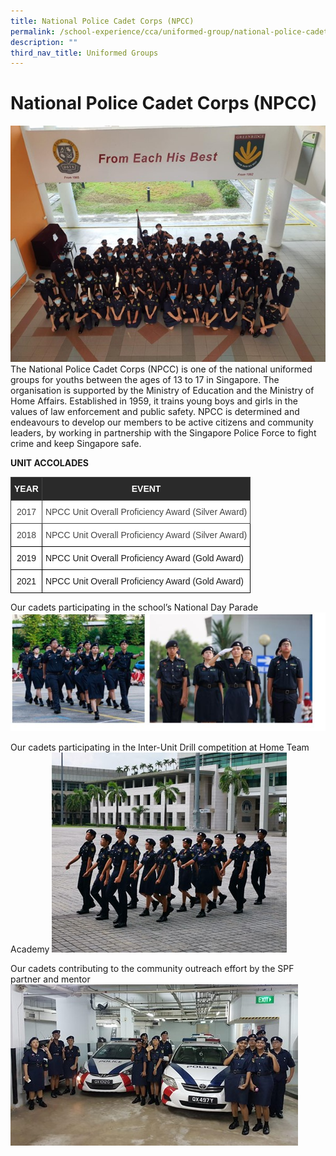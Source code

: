 ```yaml
---
title: National Police Cadet Corps (NPCC)
permalink: /school-experience/cca/uniformed-group/national-police-cadet-corps-npcc/
description: ""
third_nav_title: Uniformed Groups
---
```

# **National Police Cadet Corps (NPCC)**


![](/images/NPCC1.jpg)
The National Police Cadet Corps (NPCC) is one of the national uniformed groups for youths between the ages of 13 to 17 in Singapore. The organisation is supported by the Ministry of Education and the Ministry of Home Affairs. Established in 1959, it trains young boys and girls in the values of law enforcement and public safety. NPCC is determined and endeavours to develop our members to be active citizens and community leaders, by working in partnership with the Singapore Police Force to fight crime and keep Singapore safe.

**UNIT ACCOLADES**




<table style="border-collapse:collapse;border-spacing:0" class="tg"><thead><tr><th style="background-color:#2A2A2A;border-color:#444444;border-style:solid;border-width:1px;color:#FFF;font-family:Arial, sans-serif;font-size:14px;font-weight:bold;overflow:hidden;padding:10px 5px;text-align:center;vertical-align:top;word-break:normal"><span style="font-weight:700;color:#FFF;background-color:transparent">YEAR</span></th><th style="background-color:#2A2A2A;border-color:#444444;border-style:solid;border-width:1px;color:#FFF;font-family:Arial, sans-serif;font-size:14px;font-weight:bold;overflow:hidden;padding:10px 5px;text-align:center;vertical-align:top;word-break:normal"><span style="font-weight:700;color:#FFF;background-color:transparent">EVENT</span></th></tr></thead><tbody><tr><td style="background-color:#FFF;border-color:#444444;border-style:solid;border-width:1px;color:#444;font-family:Arial, sans-serif;font-size:14px;overflow:hidden;padding:10px 5px;text-align:center;vertical-align:top;word-break:normal"><span style="background-color:transparent">2017</span></td><td style="background-color:#FFF;border-color:#444444;border-style:solid;border-width:1px;color:#444;font-family:Arial, sans-serif;font-size:14px;overflow:hidden;padding:10px 5px;text-align:left;vertical-align:top;word-break:normal"><span style="background-color:transparent">NPCC Unit Overall Proficiency Award (Silver Award)</span></td></tr><tr><td style="background-color:#FFF;border-color:black;border-style:solid;border-width:1px;color:#444;font-family:Arial, sans-serif;font-size:14px;overflow:hidden;padding:10px 5px;text-align:center;vertical-align:top;word-break:normal"><span style="background-color:transparent">2018</span></td><td style="background-color:#FFF;border-color:black;border-style:solid;border-width:1px;color:#444;font-family:Arial, sans-serif;font-size:14px;overflow:hidden;padding:10px 5px;text-align:left;vertical-align:top;word-break:normal"><span style="background-color:transparent">NPCC Unit Overall Proficiency Award (Silver Award)</span></td></tr><tr><td style="background-color:#FFF;border-color:black;border-style:solid;border-width:1px;font-family:Arial, sans-serif;font-size:14px;overflow:hidden;padding:10px 5px;text-align:center;vertical-align:top;word-break:normal"><span style="background-color:transparent">2019</span></td><td style="background-color:#FFF;border-color:black;border-style:solid;border-width:1px;font-family:Arial, sans-serif;font-size:14px;overflow:hidden;padding:10px 5px;text-align:left;vertical-align:top;word-break:normal"><span style="background-color:transparent">NPCC Unit Overall Proficiency Award (Gold Award)</span></td></tr><tr><td style="background-color:#FFF;border-color:black;border-style:solid;border-width:1px;font-family:Arial, sans-serif;font-size:14px;overflow:hidden;padding:10px 5px;text-align:center;vertical-align:top;word-break:normal"><span style="background-color:transparent">2021</span></td><td style="background-color:#FFF;border-color:black;border-style:solid;border-width:1px;font-family:Arial, sans-serif;font-size:14px;overflow:hidden;padding:10px 5px;text-align:left;vertical-align:top;word-break:normal"><span style="background-color:transparent">NPCC Unit Overall Proficiency Award  (Gold Award)</span></td></tr></tbody></table>



Our cadets participating in the school’s National Day Parade
![](/images/NPCC2.jpg)

Our cadets participating in the Inter-Unit Drill competition at Home Team Academy
![](/images/NPCC4.jpg)


Our cadets contributing to the community outreach effort by the SPF partner and mentor
![](/images/NPCC6.jpg)